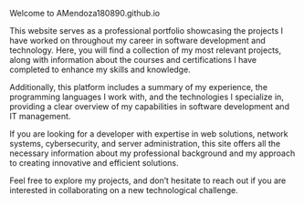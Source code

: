 Welcome to AMendoza180890.github.io

This website serves as a professional portfolio showcasing the projects I have worked on throughout my career in software development and technology. Here, you will find a collection of my most relevant projects, along with information about the courses and certifications I have completed to enhance my skills and knowledge.

Additionally, this platform includes a summary of my experience, the programming languages I work with, and the technologies I specialize in, providing a clear overview of my capabilities in software development and IT management.

If you are looking for a developer with expertise in web solutions, network systems, cybersecurity, and server administration, this site offers all the necessary information about my professional background and my approach to creating innovative and efficient solutions.

Feel free to explore my projects, and don’t hesitate to reach out if you are interested in collaborating on a new technological challenge.
